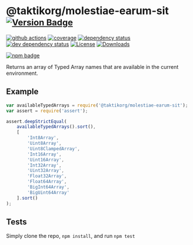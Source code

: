 # @taktikorg/molestiae-earum-sit <sup>[![Version Badge][2]][1]</sup>

[![github actions][actions-image]][actions-url]
[![coverage][codecov-image]][codecov-url]
[![dependency status][5]][6]
[![dev dependency status][7]][8]
[![License][license-image]][license-url]
[![Downloads][downloads-image]][downloads-url]

[![npm badge][11]][1]

Returns an array of Typed Array names that are available in the current environment.

## Example

```js
var availableTypedArrays = require('@taktikorg/molestiae-earum-sit');
var assert = require('assert');

assert.deepStrictEqual(
	availableTypedArrays().sort(),
	[
		'Int8Array',
		'Uint8Array',
		'Uint8ClampedArray',
		'Int16Array',
		'Uint16Array',
		'Int32Array',
		'Uint32Array',
		'Float32Array',
		'Float64Array',
		'BigInt64Array',
		'BigUint64Array'
	].sort()
);
```

## Tests
Simply clone the repo, `npm install`, and run `npm test`

[1]: https://npmjs.org/package/@taktikorg/molestiae-earum-sit
[2]: https://versionbadg.es/inspect-js/@taktikorg/molestiae-earum-sit.svg
[5]: https://david-dm.org/inspect-js/@taktikorg/molestiae-earum-sit.svg
[6]: https://david-dm.org/inspect-js/@taktikorg/molestiae-earum-sit
[7]: https://david-dm.org/inspect-js/@taktikorg/molestiae-earum-sit/dev-status.svg
[8]: https://david-dm.org/inspect-js/@taktikorg/molestiae-earum-sit#info=devDependencies
[11]: https://nodei.co/npm/@taktikorg/molestiae-earum-sit.png?downloads=true&stars=true
[license-image]: https://img.shields.io/npm/l/@taktikorg/molestiae-earum-sit.svg
[license-url]: LICENSE
[downloads-image]: https://img.shields.io/npm/dm/@taktikorg/molestiae-earum-sit.svg
[downloads-url]: https://npm-stat.com/charts.html?package=@taktikorg/molestiae-earum-sit
[codecov-image]: https://codecov.io/gh/inspect-js/@taktikorg/molestiae-earum-sit/branch/main/graphs/badge.svg
[codecov-url]: https://app.codecov.io/gh/inspect-js/@taktikorg/molestiae-earum-sit/
[actions-image]: https://img.shields.io/endpoint?url=https://github-actions-badge-u3jn4tfpocch.runkit.sh/inspect-js/@taktikorg/molestiae-earum-sit
[actions-url]: https://github.com/taktikorg/molestiae-earum-sit/actions
